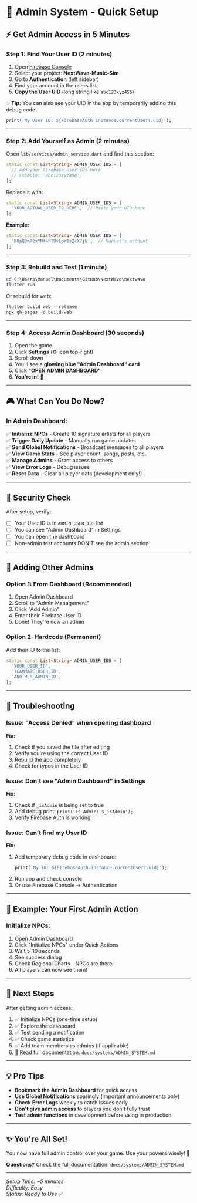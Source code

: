 # 🚀 Admin System - Quick Setup

## ⚡ Get Admin Access in 5 Minutes

### **Step 1: Find Your User ID** (2 minutes)

1. Open [Firebase Console](https://console.firebase.google.com/)
2. Select your project: **NextWave-Music-Sim**
3. Go to **Authentication** (left sidebar)
4. Find your account in the users list
5. **Copy the User UID** (long string like `abc123xyz456`)

💡 **Tip:** You can also see your UID in the app by temporarily adding this debug code:
```dart
print('My User ID: ${FirebaseAuth.instance.currentUser?.uid}');
```

---

### **Step 2: Add Yourself as Admin** (2 minutes)

Open `lib/services/admin_service.dart` and find this section:

```dart
static const List<String> ADMIN_USER_IDS = [
  // Add your Firebase User IDs here
  // Example: 'abc123xyz456',
];
```

Replace it with:

```dart
static const List<String> ADMIN_USER_IDS = [
  'YOUR_ACTUAL_USER_ID_HERE',  // Paste your UID here
];
```

**Example:**
```dart
static const List<String> ADMIN_USER_IDS = [
  'K8pQ3mR2xYNf4hT9vLpW1sZcX7jN',  // Manuel's account
];
```

---

### **Step 3: Rebuild and Test** (1 minute)

```powershell
cd C:\Users\Manuel\Documents\GitHub\NextWave\nextwave
flutter run
```

Or rebuild for web:
```powershell
flutter build web --release
npx gh-pages -d build/web
```

---

### **Step 4: Access Admin Dashboard** (30 seconds)

1. Open the game
2. Click **Settings** (⚙️ icon top-right)
3. Scroll down
4. You'll see a **glowing blue "Admin Dashboard" card**
5. Click **"OPEN ADMIN DASHBOARD"**
6. **You're in!** 👑

---

## 🎮 What Can You Do Now?

### **In Admin Dashboard:**

✅ **Initialize NPCs** - Create 10 signature artists for all players  
✅ **Trigger Daily Update** - Manually run game updates  
✅ **Send Global Notifications** - Broadcast messages to all players  
✅ **View Game Stats** - See player count, songs, posts, etc.  
✅ **Manage Admins** - Grant access to others  
✅ **View Error Logs** - Debug issues  
✅ **Reset Data** - Clear all player data (development only!)  

---

## 🔐 Security Check

After setup, verify:

- [ ] Your User ID is in `ADMIN_USER_IDS` list
- [ ] You can see "Admin Dashboard" in Settings
- [ ] You can open the dashboard
- [ ] Non-admin test accounts DON'T see the admin section

---

## 👥 Adding Other Admins

### **Option 1: From Dashboard (Recommended)**

1. Open Admin Dashboard
2. Scroll to "Admin Management"
3. Click "Add Admin"
4. Enter their Firebase User ID
5. Done! They're now an admin

### **Option 2: Hardcode (Permanent)**

Add their ID to the list:

```dart
static const List<String> ADMIN_USER_IDS = [
  'YOUR_USER_ID',
  'TEAMMATE_USER_ID',
  'ANOTHER_ADMIN_ID',
];
```

---

## 🐛 Troubleshooting

### **Issue:** "Access Denied" when opening dashboard

**Fix:** 
1. Check if you saved the file after editing
2. Verify you're using the correct User ID
3. Rebuild the app completely
4. Check for typos in the User ID

### **Issue:** Don't see "Admin Dashboard" in Settings

**Fix:**
1. Check if `_isAdmin` is being set to true
2. Add debug print: `print('Is Admin: $_isAdmin');`
3. Verify Firebase Auth is working

### **Issue:** Can't find my User ID

**Fix:**
1. Add temporary debug code in dashboard:
   ```dart
   print('My ID: ${FirebaseAuth.instance.currentUser?.uid}');
   ```
2. Run app and check console
3. Or use Firebase Console → Authentication

---

## 📱 Example: Your First Admin Action

### **Initialize NPCs:**

1. Open Admin Dashboard
2. Click "Initialize NPCs" under Quick Actions
3. Wait 5-10 seconds
4. See success dialog
5. Check Regional Charts - NPCs are there!
6. All players can now see them!

---

## 🎯 Next Steps

After getting admin access:

1. ✅ Initialize NPCs (one-time setup)
2. ✅ Explore the dashboard
3. ✅ Test sending a notification
4. ✅ Check game statistics
5. ✅ Add team members as admins (if applicable)
6. 📖 Read full documentation: `docs/systems/ADMIN_SYSTEM.md`

---

## 💡 Pro Tips

- **Bookmark the Admin Dashboard** for quick access
- **Use Global Notifications** sparingly (important announcements only)
- **Check Error Logs** weekly to catch issues early
- **Don't give admin access** to players you don't fully trust
- **Test admin functions** in development before using in production

---

## ✨ You're All Set!

You now have full admin control over your game. Use your powers wisely! 👑

**Questions?** Check the full documentation: `docs/systems/ADMIN_SYSTEM.md`

---

*Setup Time: ~5 minutes*  
*Difficulty: Easy*  
*Status: Ready to Use* ✅
